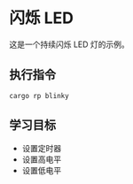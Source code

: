 # 闪烁 LED

这是一个持续闪烁 LED 灯的示例。

## 执行指令

```shell
cargo rp blinky
```

## 学习目标

- 设置定时器
- 设置高电平
- 设置低电平
